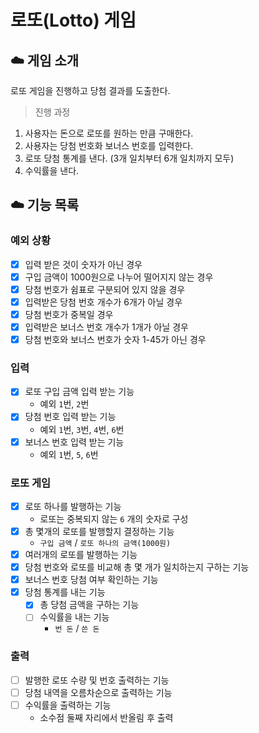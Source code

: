# 로또(Lotto) 게임

## ☁️ 게임 소개

로또 게임을 진행하고 당첨 결과를 도출한다.

> 진행 과정
1. 사용자는 돈으로 로또를 원하는 만큼 구매한다.
2. 사용자는 당첨 번호화 보너스 번호를 입력한다.
4. 로또 당첨 통계를 낸다. (3개 일치부터 6개 일치까지 모두)
5. 수익률을 낸다.

## ☁️ 기능 목록
### 예외 상황
- [x] 입력 받은 것이 숫자가 아닌 경우
- [x] 구입 금액이 1000원으로 나누어 떨어지지 않는 경우
- [x] 당첨 번호가 쉼표로 구분되어 있지 않을 경우
- [x] 입력받은 당첨 번호 개수가 6개가 아닐 경우
- [x] 당첨 번호가 중복일 경우
- [x] 입력받은 보너스 번호 개수가 1개가 아닐 경우
- [x] 당첨 번호와 보너스 번호가 숫자 1-45가 아닌 경우

### 입력
- [x] 로또 구입 금액 입력 받는 기능
  - 예외 `1`번, `2`번
- [x] 당첨 번호 입력 받는 기능
  - 예외 `1`번, `3`번, `4`번, `6`번
- [x] 보너스 번호 입력 받는 기능
  - 예외 `1`번, `5`, `6`번

### 로또 게임
- [x] 로또 하나를 발행하는 기능
  - 로또는 중복되지 않는 `6` 개의 숫자로 구성
- [x] 총 몇개의 로또를 발행할지 결정하는 기능
  - `구입 금액` / `로또 하나의 금액(1000원)`
- [x] 여러개의 로또를 발행하는 기능
- [x] 당첨 번호와 로또를 비교해 총 몇 개가 일치하는지 구하는 기능
- [x] 보너스 번호 당첨 여부 확인하는 기능
- [x] 당첨 통계를 내는 기능
  - [x] 총 당첨 금액을 구하는 기능
  - [ ] 수익률을 내는 기능
      - `번 돈` / `쓴 돈` 
### 출력
- [ ] 발행한 로또 수량 및 번호 출력하는 기능
- [ ] 당첨 내역을 오름차순으로 출력하는 기능
- [ ] 수익률을 출력하는 기능
  - 소수점 둘째 자리에서 반올림 후 출력